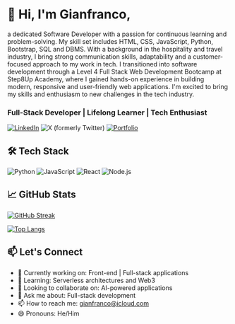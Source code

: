 # 👋 Hi, I'm Gianfranco, 
a dedicated Software Developer with a passion for continuous learning and
problem-solving. My skill set includes HTML, CSS, JavaScript, Python, Bootstrap,
SQL and DBMS. With a background in the hospitality and travel industry, I bring
strong communication skills, adaptability and a customer-focused approach to my
work in tech. I transitioned into software development through a Level 4 Full Stack
Web Development Bootcamp at Step8Up Academy, where I gained hands-on
experience in building modern, responsive and user-friendly web applications. I'm
excited to bring my skills and enthusiasm to new challenges in the tech industry.

### Full-Stack Developer | Lifelong Learner | Tech Enthusiast

[![LinkedIn](https://img.shields.io/badge/LinkedIn-0077B5?logo=linkedin&logoColor=white)](https://www.linkedin.com/in/gianfranco-uk/)
![X (formerly Twitter)](https://img.shields.io/twitter/follow/ciaffo2011)
[![Portfolio](https://img.shields.io/badge/Portfolio-%23000000.svg?logo=github&logoColor=white)](https://github.com/GianfrancoAntenucci?tab=repositories)

## 🛠️ Tech Stack
![Python](https://img.shields.io/badge/Python-3776AB?logo=python&logoColor=white)
![JavaScript](https://img.shields.io/badge/JavaScript-F7DF1E?logo=javascript&logoColor=black)
![React](https://img.shields.io/badge/React-61DAFB?logo=react&logoColor=black)
![Node.js](https://img.shields.io/badge/Node.js-339933?logo=node.js&logoColor=white)

## 📈 GitHub Stats
[![GitHub Streak](https://streak-stats.demolab.com?user=GianfrancoAntenucci)](https://git.io/streak-stats)

[![Top Langs](https://github-readme-stats.vercel.app/api/top-langs/?username=GianfrancoAntenucci&layout=compact)](https://github.com/GianfrancoAntenucci)

## 📫 Let's Connect
- 🔭 Currently working on: Front-end | Full-stack applications
- 🌱 Learning: Serverless architectures and Web3
- 👯 Looking to collaborate on: AI-powered applications
- 💬 Ask me about: Full-stack development
- 📫 How to reach me: gianfranco@icloud.com
- 😄 Pronouns: He/Him

<!---
GianfrancoAntenucci/GianfrancoAntenucci is a ✨ special ✨ repository because its `README.md` (this file) appears on your GitHub profile.
You can click the Preview link to take a look at your changes.
--->
